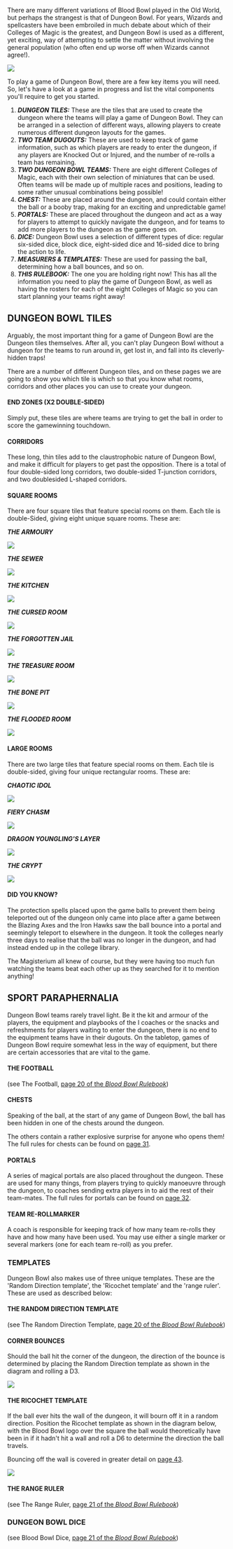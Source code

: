 There are many different variations of Blood Bowl played in the Old World, but perhaps the strangest is that of Dungeon Bowl. For years, Wizards and spellcasters have been embroiled in much debate about which of their Colleges of Magic is the greatest, and Dungeon Bowl is used as a different, yet exciting, way of attempting to settle the matter without involving the general population (who often end up worse off when Wizards cannot agree!).

![](../media/dungeon_bowl/dungeon_bowl_set.jpg)

To play a game of Dungeon Bowl, there are a few key items you will need. So, let's have a look at a game in progress and list the vital components you'll require to get you started.

1. ***DUNGEON TILES:*** These are the tiles that are used to create the dungeon where the teams will play a game of Dungeon Bowl. They can be arranged in a selection of different ways, allowing players to create numerous different dungeon layouts for the games.
2. ***TWO TEAM DUGOUTS:*** These are used to keep track of game information, such as which players are ready to enter the dungeon, if any players are Knocked Out or Injured, and the number of re-rolls a team has remaining.
3. ***TWO DUNGEON BOWL TEAMS:*** There are eight different Colleges of Magic, each with their own selection of miniatures that can be used. Often teams will be made up of multiple races and positions, leading to some rather unusual combinations being possible!
4. ***CHEST:*** These are placed around the dungeon, and could contain either the ball or a booby trap, making for an exciting and unpredictable game!
5. ***PORTALS:*** These are placed throughout the dungeon and act as a way for players to attempt to quickly navigate the dungeon, and for teams to add more players to the dungeon as the game goes on.
6. ***DICE:*** Dungeon Bowl uses a selection of different types of dice: regular six-sided dice, block dice, eight-sided dice and 16-sided dice to bring the action to life.
7. ***MEASURERS & TEMPLATES:*** These are used for passing the ball, determining how a ball bounces, and so on.
8. ***THIS RULEBOOK:*** The one you are holding right now! This has all the information you need to play the game of Dungeon Bowl, as well as having the rosters for each of the eight Colleges of Magic so you can start planning your teams right away!

## DUNGEON BOWL TILES

Arguably, the most important thing for a game of Dungeon Bowl are the Dungeon tiles themselves. After all, you can't play Dungeon Bowl without a dungeon for the teams to run around in, get lost in, and fall into its cleverly-hidden traps!

There are a number of different Dungeon tiles, and on these pages we are going to show you which tile is which so that you know what rooms, corridors and other places you can use to create your dungeon.

#### END ZONES (X2 DOUBLE-SIDED)

Simply put, these tiles are where teams are trying to get the ball in order to score the game­winning touchdown.

#### CORRIDORS

These long, thin tiles add to the claustrophobic nature of Dungeon Bowl, and make it difficult for players to get past the opposition. There is a total of four double-sided long corridors, two double-sided T-junction corridors, and two double­sided L-shaped corridors.

#### SQUARE ROOMS
There are four square tiles that feature special rooms on them. Each tile is double-Sided, giving eight unique square rooms. These are:

***THE ARMOURY***

![](../media/dungeon_bowl/armory.jpg)

***THE SEWER***

![](../media/dungeon_bowl/sewer.jpg)

***THE KITCHEN***

![](../media/dungeon_bowl/kitchen.jpg)

***THE CURSED ROOM***

![](../media/dungeon_bowl/cursed_room.jpg)

***THE FORGOTTEN JAIL***

![](../media/dungeon_bowl/forgotten_jail.jpg)

***THE TREASURE ROOM***

![](../media/dungeon_bowl/treasure_room.jpg)

***THE BONE PIT***

![](../media/dungeon_bowl/bone_pit.jpg)

***THE FLOODED ROOM***

![](../media/dungeon_bowl/flooded_room.jpg)

#### LARGE ROOMS
There are two large tiles that feature special rooms on them. Each tile is double-sided, giving four unique rectangular rooms. These are:

***CHAOTIC IDOL***

![](../media/dungeon_bowl/chaotic_idol.jpg)

***FIERY CHASM***

![](../media/dungeon_bowl/fiery_chasm.jpg)

***DRAGON YOUNGLING'S LAYER***

![](../media/dungeon_bowl/dragon_youngling.jpg)

***THE CRYPT***

![](../media/dungeon_bowl/crypt.jpg)

#### DID YOU KNOW?

The protection spells placed upon the game balls to prevent them being teleported out of the dungeon only came into place after a game between the Blazing Axes and the Iron Hawks saw the ball bounce into a portal and seemingly teleport to elsewhere in the dungeon. It took the colleges nearly three days to realise that the ball was no longer in the dungeon, and had instead ended up in the college library.

The Magisterium all knew of course, but they were having too much fun watching the teams beat each other up as they searched for it to mention anything!

## SPORT PARAPHERNALIA

Dungeon Bowl teams rarely travel light. Be it the kit and armour of the players, the equipment and playbooks of the I coaches or the snacks and refreshments for players waiting to enter the dungeon, there is no end to the equipment teams have in their dugouts. On the tabletop, games of Dungeon Bowl require somewhat less in the way of equipment, but there are certain accessories that are vital to the game.

#### THE FOOTBALL

(see The Football, [page 20 of the *Blood Bowl Rulebook*](../core_rules/blood_bowl_stadia.md#the-football))

#### CHESTS

Speaking of the ball, at the start of any game of Dungeon Bowl, the ball has been hidden in one of the chests around the dungeon.

The others contain a rather explosive surprise for anyone who opens them! The full rules for chests can be found on [page 31](./set-up.md#chests).

#### PORTALS

A series of magical portals are also placed throughout the dungeon. These are used for many things, from players trying to quickly manoeuvre through the dungeon, to coaches sending extra players in to aid the rest of their team-mates. The full rules for portals can be found on [page 32](./set-up.md#portals).

#### TEAM RE-ROLLMARKER

A coach is responsible for keeping track of how many team re-rolls they have and how many have been used. You may use either a single marker or several markers (one for each team re-roll) as you prefer.

### TEMPLATES

Dungeon Bowl also makes use of three unique templates. These are the 'Random Direction template', the 'Ricochet template' and the 'range ruler'. These are used as described below:

#### THE RANDOM DIRECTION TEMPLATE

(see The Random Direction Template, [page 20 of the *Blood Bowl Rulebook*](../core_rules/blood_bowl_stadia.md#the-random-direction-template))

#### CORNER BOUNCES

Should the ball hit the corner of the dungeon, the direction of the bounce is determined by placing the Random Direction template as shown in the diagram and rolling a D3.

![](../media/dungeon_bowl/corner_bounce.jpg)

#### THE RICOCHET TEMPLATE

If the ball ever hits the wall of the dungeon, it will bourn off it in a random direction. Position the Ricochet template as shown in the diagram below, with the Blood Bowl logo over the square the ball would theoretically have been in if it hadn't hit a wall and roll a D6 to determine the direction the ball travels.

Bouncing off the wall is covered in greater detail on [page 43](./the_rules_of_dungeon_bowl.md#throwing-the-ball-at-the-wall).

![](../media/dungeon_bowl/ricochet_template.jpg)

#### THE RANGE RULER

(see The Range Ruler, [page 21 of the *Blood Bowl Rulebook*](../core_rules/blood_bowl_stadia.md#the-range-ruler))

### DUNGEON BOWL DICE

(see Blood Bowl Dice, [page 21 of the *Blood Bowl Rulebook*](../core_rules/blood_bowl_stadia.md#blood-bowl-dice))